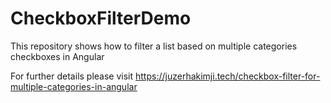 # CheckboxFilterDemo
This repository shows how to filter a list based on multiple categories checkboxes in Angular

For further details please visit https://juzerhakimji.tech/checkbox-filter-for-multiple-categories-in-angular
